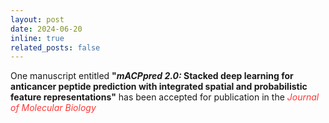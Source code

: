 ```yaml
---
layout: post
date: 2024-06-20
inline: true
related_posts: false
---
```


One manuscript entitled <b>"<i>mACPpred 2.0:</i> Stacked deep learning for anticancer peptide prediction with integrated spatial and probabilistic feature representations"</b> has been accepted for publication in the <span style="color: #FF3636;"><i>Journal of Molecular Biology</i></span>